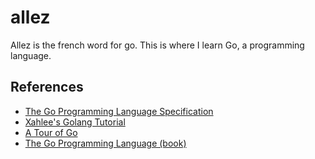 # allez
Allez is the french word for go. This is where I learn Go, a programming language.

## References
- [The Go Programming Language Specification](spec)
- [Xahlee's Golang Tutorial](xah)
- [A Tour of Go](tour)
- [The Go Programming Language (book)](gopl)

[spec]: https://golang.google.cn/ref/spec
[xah]: http://xahlee.info/golang/golang_index.html
[tour]: https://tour.golang.org/list
[gopl]: https://www.gopl.io
